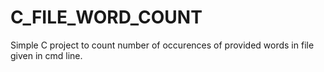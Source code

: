 # C_FILE_WORD_COUNT
Simple C project to count number of occurences of provided words in file given in cmd line.
